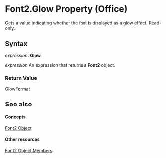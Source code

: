 
# Font2.Glow Property (Office)

Gets a value indicating whether the font is displayed as a glow effect. Read-only.


## Syntax

 _expression_. **Glow**

 _expression_ An expression that returns a **Font2** object.


### Return Value

GlowFormat


## See also


#### Concepts


[Font2 Object](8e892c52-56d9-72bd-2893-b15a17cd59ae.md)
#### Other resources


[Font2 Object Members](8c91a433-b474-486a-4c03-eb9f7b44ecb0.md)
